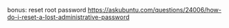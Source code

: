 bonus: reset root password
https://askubuntu.com/questions/24006/how-do-i-reset-a-lost-administrative-password